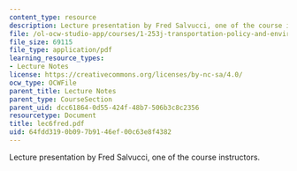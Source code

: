 ```yaml
---
content_type: resource
description: Lecture presentation by Fred Salvucci, one of the course instructors.
file: /ol-ocw-studio-app/courses/1-253j-transportation-policy-and-environmental-limits-spring-2004/64fdd3190b097b9146ef00c63e8f4382_lec6fred.pdf
file_size: 69115
file_type: application/pdf
learning_resource_types:
- Lecture Notes
license: https://creativecommons.org/licenses/by-nc-sa/4.0/
ocw_type: OCWFile
parent_title: Lecture Notes
parent_type: CourseSection
parent_uid: dcc61864-0d55-424f-48b7-506b3c8c2356
resourcetype: Document
title: lec6fred.pdf
uid: 64fdd319-0b09-7b91-46ef-00c63e8f4382
---
```

Lecture presentation by Fred Salvucci, one of the course instructors.